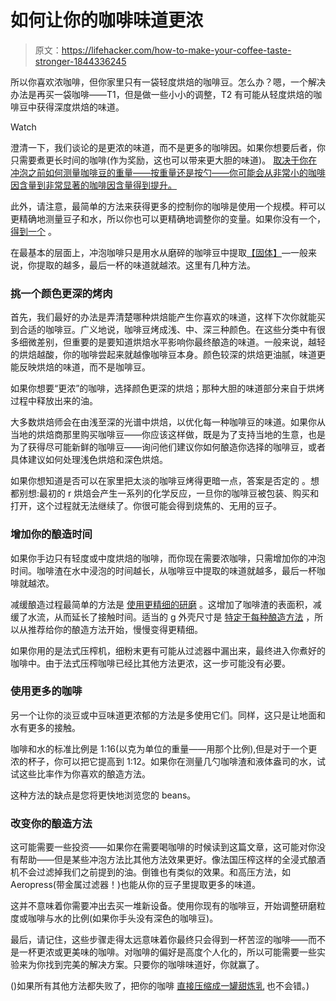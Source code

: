 # 如何让你的咖啡味道更浓

> 原文：<https://lifehacker.com/how-to-make-your-coffee-taste-stronger-1844336245>

所以你喜欢浓咖啡，但你家里只有一袋轻度烘焙的咖啡豆。怎么办？嗯，一个解决办法是再买一袋咖啡——T1，但是做一些小小的调整，T2 有可能从轻度烘焙的咖啡豆中获得深度烘焙的味道。

Watch

澄清一下，我们谈论的是更浓的味道，而不是更多的咖啡因。如果你想要后者，你只需要煮更长时间的咖啡(作为奖励，这也可以带来更大胆的味道)。 [取决于你在冲泡之前如何测量咖啡豆的重量——按重量还是按勺——你可能会从非常小的咖啡因含量到非常显著的咖啡因含量得到提升。](https://sprudge.com/does-dark-roast-coffee-really-have-more-caffeine-142095.html) 

此外，请注意，最简单的方法来获得更多的控制你的咖啡是使用一个规模。秤可以更精确地测量豆子和水，所以你也可以更精确地调整你的变量。如果你没有一个， [得到一个](https://driftaway.coffee/scales/) 。

在最基本的层面上，冲泡咖啡只是用水从磨碎的咖啡豆中提取[【固体】](https://legacy.sweetmarias.com/library/brewing-coffee-a-framework-2/#:~:text=What%20Happens%20When%20You%20Brew,grinds%20and%20into%20the%20brew.&text=Soluble%20solids%20are%20bonded%20with,soluble%20solids%20in%20the%20cup.)—一般来说，你提取的越多，最后一杯的味道就越浓。这里有几种方法。

### **挑一个颜色更深的烤肉**

首先，我们最好的办法是弄清楚哪种烘焙能产生你喜欢的味道，这样下次你就能买到合适的咖啡豆。广义地说，咖啡豆烤成浅、中、深三种颜色。在这些分类中有很多细微差别，但重要的是要知道烘焙水平影响你最终酿造的味道。一般来说，越轻的烘焙越酸，你的咖啡尝起来就越像咖啡豆本身。颜色较深的烘焙更油腻，味道更能反映烘焙的味道，而不是咖啡豆。

如果你想要“更浓”的咖啡，选择颜色更深的烘焙；那种大胆的味道部分来自于烘烤过程中释放出来的油。

大多数烘焙师会在由浅至深的光谱中烘焙，以优化每一种咖啡豆的味道。如果你从当地的烘焙商那里购买咖啡豆——你应该这样做，既是为了支持当地的生意，也是为了获得尽可能新鲜的咖啡豆——询问他们建议你如何酿造你选择的咖啡豆，或者具体建议如何处理浅色烘焙和深色烘焙。

如果你想知道是否可以在家里把太淡的咖啡豆烤得更暗一点，答案是否定的 。想都别想:最初的 r 烘焙会产生一系列的化学反应，一旦你的咖啡豆被包装、购买和打开，这个过程就无法继续了。你很可能会得到烧焦的、无用的豆子。

### 增加你的酿造时间

如果你手边只有轻度或中度烘焙的咖啡，而你现在需要浓咖啡，只需增加你的冲泡时间。咖啡渣在水中浸泡的时间越长，从咖啡豆中提取的味道就越多，最后一杯咖啡就越浓。

减缓酿造过程最简单的方法是 [使用更精细的研磨](https://perfectdailygrind.com/2019/10/how-to-adjust-your-brewing-recipe-for-coffee-roast-level/#:~:text=When%20coffee%20is%20ground%20finer,grind%20it%20a%20little%20finer) 。这增加了咖啡渣的表面积，减缓了水流，从而延长了接触时间。适当的 g 外壳尺寸是 [特定于每种酿造方法](https://www.cnet.com/how-to/coffee-grind-size-why-it-matters-and-what-you-should-be-using/) ，所以从推荐给你的酿造方法开始，慢慢变得更精细。

如果你用的是法式压榨机，细粉末更有可能从过滤器中漏出来，最终进入你煮好的咖啡中。由于法式压榨咖啡已经比其他方法更浓，这一步可能没有必要。

### 使用更多的咖啡

另一个让你的淡豆或中豆味道更浓郁的方法是多使用它们。同样，这只是让地面和水有更多的接触。

咖啡和水的标准比例是 1:16(以克为单位的重量——用那个比例),但是对于一个更浓的杯子，你可以把它提高到 1:12。如果你在测量几勺咖啡渣和液体盎司的水，试试这些比率作为你喜欢的酿造方法。

这种方法的缺点是您将更快地浏览您的 beans。

### 改变你的酿造方法

这可能需要一些投资——如果你在需要喝咖啡的时候读到这篇文章，这可能对你没有帮助——但是某些冲泡方法比其他方法效果更好。像法国压榨这样的全浸式酿酒机不会过滤掉我们之前提到的油。倒锥也有类似的效果。和高压方法，如 Aeropress(带金属过滤器！)也能从你的豆子里提取更多的味道。

这并不意味着你需要冲出去买一堆新设备。使用你现有的咖啡豆，开始调整研磨粒度或咖啡与水的比例(如果你手头没有深色的咖啡豆)。

最后，请记住，这些步骤走得太远意味着你最终只会得到一杯苦涩的咖啡——而不是一杯更浓或更美味的咖啡。对咖啡的偏好是高度个人化的，所以可能需要一些实验来为你找到完美的解决方案。只要你的咖啡味道好，你就赢了。

()如果所有其他方法都失败了，把你的咖啡 [直接压缩成一罐甜炼乳](https://skillet.lifehacker.com/screw-it-aeropress-your-coffee-directly-into-a-can-of-1842884491) 也不会错。)